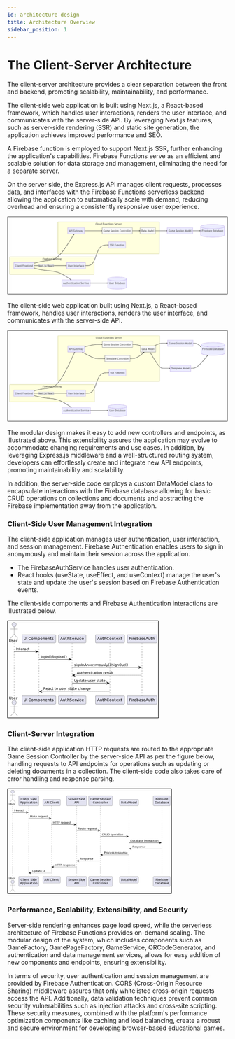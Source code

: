 ```yaml
---
id: architecture-design
title: Architecture Overview
sidebar_position: 1
---
```


# The Client-Server Architecture

The client-server architecture provides a clear separation between the front and backend, promoting scalability, maintainability, and performance.

The client-side web application is built using Next.js, a React-based framework, which handles user interactions, renders the user interface, and communicates with the server-side API. By leveraging Next.js features, such as server-side rendering (SSR) and static site generation, the application achieves improved performance and SEO. 

A Firebase function is employed to support Next.js SSR, further enhancing the application's capabilities. Firebase Functions serve as an efficient and scalable solution for data storage and management, eliminating the need for a separate server. 

On the server side, the Express.js API manages client requests, processes data, and interfaces with the Firebase Functions serverless backend allowing the application to automatically scale with demand, reducing overhead and ensuring a consistently responsive user experience.

![Create Game Process Diagram](../assets/arch1.png)

The client-side web application built using Next.js, a React-based framework, handles user interactions, renders the user interface, and communicates with the server-side API. 

![Create Game Process Diagram](../assets/arch2.png)

The modular design makes it easy to add new controllers and endpoints, as illustrated above. This extensibility assures the application may evolve to accommodate changing requirements and use cases. In addition, by leveraging Express.js middleware and a well-structured routing system, developers can effortlessly create and integrate new API endpoints, promoting maintainability and scalability.

In addition, the server-side code employs a custom DataModel class to encapsulate interactions with the Firebase database allowing for basic CRUD operations on collections and documents and abstracting the Firebase implementation away from the application.

### Client-Side User Management Integration

The client-side application manages user authentication, user interaction, and session management. Firebase Authentication enables users to sign in anonymously and maintain their session across the application. 
- The FirebaseAuthService handles user authentication. 
- React hooks (useState, useEffect, and useContext) manage the user's state and update the user's session based on Firebase Authentication events.

The client-side components and Firebase Authentication interactions are illustrated below. 

![Create Game Process Diagram](../assets/arch3.png)

### Client-Server Integration

The client-side application HTTP requests are routed to the appropriate Game Session Controller by the server-side API as per the figure below, handling requests to API endpoints for operations such as updating or deleting documents in a collection. The client-side code also takes care of error handling and response parsing. 

![Create Game Process Diagram](../assets/arch4.png) 

### Performance, Scalability, Extensibility, and Security

Server-side rendering enhances page load speed, while the serverless architecture of Firebase Functions provides on-demand scaling. The modular design of the system, which includes components such as GameFactory, GamePageFactory, GameService, QRCodeGenerator, and authentication and data management services, allows for easy addition of new components and endpoints, ensuring extensibility.

In terms of security, user authentication and session management are provided by Firebase Authentication. CORS (Cross-Origin Resource Sharing) middleware assures that only whitelisted cross-origin requests access the API. Additionally, data validation techniques prevent common security vulnerabilities such as injection attacks and cross-site scripting. These security measures, combined with the platform's performance optimization components like caching and load balancing, create a robust and secure environment for developing browser-based educational games.
